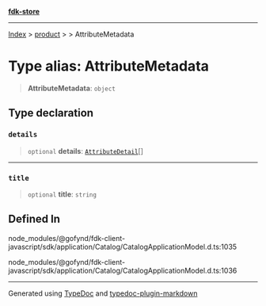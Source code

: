 [**fdk-store**](../../../README.md)
***

[Index](../../../API.md) > [product](../../README.md) > [<internal>](../README.md) > AttributeMetadata

# Type alias: AttributeMetadata

> **AttributeMetadata**: `object`

## Type declaration

### `details`

> `optional` **details**: [`AttributeDetail`](type-alias.AttributeDetail.md)[]

***

### `title`

> `optional` **title**: `string`

## Defined In

node\_modules/@gofynd/fdk-client-javascript/sdk/application/Catalog/CatalogApplicationModel.d.ts:1035

node\_modules/@gofynd/fdk-client-javascript/sdk/application/Catalog/CatalogApplicationModel.d.ts:1036

***
Generated using [TypeDoc](https://typedoc.org/) and [typedoc-plugin-markdown](https://www.npmjs.com/package/typedoc-plugin-markdown)
